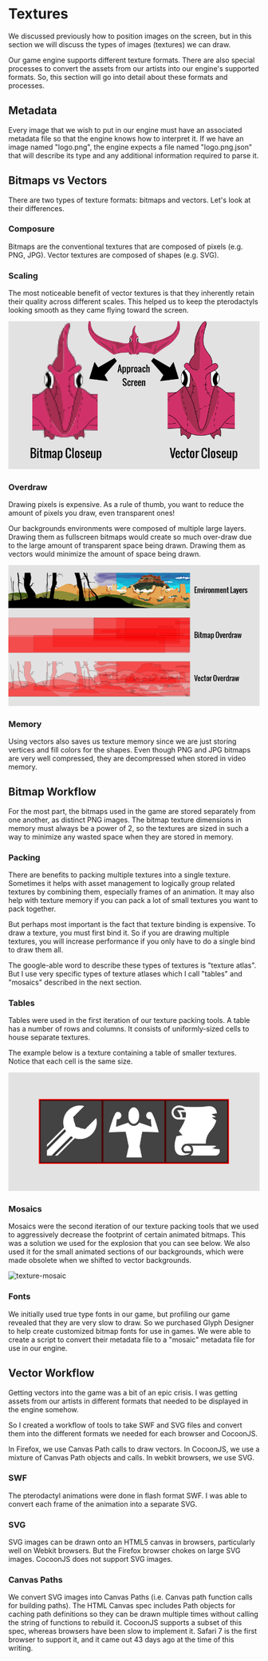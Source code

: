 # Textures

We discussed previously how to position images on the screen, but in this
section we will discuss the types of images (textures) we can draw.

Our game engine supports different texture formats.  There are also special
processes to convert the assets from our artists into our engine's supported
formats.  So, this section will go into detail about these formats and
processes.

## Metadata

Every image that we wish to put in our engine must have an associated metadata
file so that the engine knows how to interpret it.  If we have an image named
"logo.png", the engine expects a file named "logo.png.json" that will describe
its type and any additional information required to parse it.

## Bitmaps vs Vectors

There are two types of texture formats: bitmaps and vectors.  Let's look at
their differences.

### Composure

Bitmaps are the conventional textures that are composed of pixels (e.g. PNG,
JPG).  Vector textures are composed of shapes (e.g. SVG).

### Scaling

The most noticeable benefit of vector textures is that they inherently retain
their quality across different scales.  This helped us to keep the pterodactyls
looking smooth as they came flying toward the screen.

![texture-scale](img/texture-scale.png)

### Overdraw

Drawing pixels is expensive. As a rule of thumb, you want to reduce the
amount of pixels you draw, even transparent ones!

Our backgrounds environments were composed of multiple large layers.  Drawing
them as fullscreen bitmaps would create so much over-draw due to the large
amount of transparent space being drawn.  Drawing them as vectors would
minimize the amount of space being drawn.

![texture-overdraw](img/texture-overdraw.png)

### Memory

Using vectors also saves us texture memory since we are just storing vertices
and fill colors for the shapes.  Even though PNG and JPG bitmaps are very well
compressed, they are decompressed when stored in video memory.

## Bitmap Workflow

For the most part, the bitmaps used in the game are stored separately from one
another, as distinct PNG images.  The bitmap texture dimensions in memory
must always be a power of 2, so the textures are sized in such a way to minimize
any wasted space when they are stored in memory.

### Packing

There are benefits to packing multiple textures into a single texture.
Sometimes it helps with asset management to logically group related textures by
combining them, especially frames of an animation.  It may also help with
texture memory if you can pack a lot of small textures you want to pack
together.  

But perhaps most important is the fact that texture binding is expensive.  To
draw a texture, you must first bind it.  So if you are drawing multiple
textures, you will increase performance if you only have to do a single bind to
draw them all.

The google-able word to describe these types of textures is "texture atlas".
But I use very specific types of texture atlases which I call "tables" and
"mosaics" described in the next section.

### Tables

Tables were used in the first iteration of our texture packing tools.  A table
has a number of rows and columns.  It consists of uniformly-sized cells to
house separate textures.

The example below is a texture containing a table of smaller textures.  Notice that each cell
is the same size.

![texture-table](img/texture-table.png)

### Mosaics

Mosaics were the second iteration of our texture packing tools that we used to
aggressively decrease the footprint of certain animated bitmaps.  This was a
solution we used for the explosion that you can see below.  We also used it for
the small animated sections of our backgrounds, which were made obsolete when
we shifted to vector backgrounds.

![texture-mosaic](img/texture-mosaic.png)

### Fonts

We initially used true type fonts in our game, but profiling our game revealed
that they are very slow to draw.  So we purchased Glyph Designer to help create
customized bitmap fonts for use in games.  We were able to create a script to
convert their metadata file to a "mosaic" metadata file for use in our engine.

## Vector Workflow

Getting vectors into the game was a bit of an epic crisis.  I was getting assets
from our artists in different formats that needed to be displayed in the engine somehow.

So I created a workflow of tools to take SWF and SVG files and convert them into
the different formats we needed for each browser and CocoonJS.

In Firefox, we use Canvas Path calls to draw vectors.  In CocoonJS, we use a
mixture of Canvas Path objects and calls.  In webkit browsers, we use SVG.

### SWF

The pterodactyl animations were done in flash format SWF.  I was able to
convert each frame of the animation into a separate SVG.

### SVG

SVG images can be drawn onto an HTML5 canvas in browsers, particularly well on
Webkit browsers.  But the Firefox browser chokes on large SVG images.  CocoonJS
does not support SVG images.

### Canvas Paths

We convert SVG images into Canvas Paths (i.e. Canvas path function calls for
building paths).  The HTML Canvas spec includes Path objects for caching path
definitions so they can be drawn multiple times without calling the string of
functions to rebuild it.  CocoonJS supports a subset of this spec, whereas
browsers have been slow to implement it.  Safari 7 is the first browser to support
it, and it came out 43 days ago at the time of this writing.



